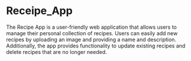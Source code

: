 # Receipe_App
The Recipe App is a user-friendly web application that allows users to manage their personal collection of recipes. Users can easily add new recipes by uploading an image and providing a name and description. Additionally, the app provides functionality to update existing recipes and delete recipes that are no longer needed.
